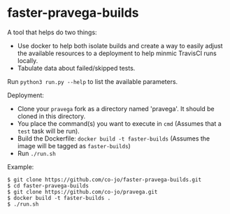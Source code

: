 # faster-pravega-builds

A tool that helps do two things:
* Use docker to help both isolate builds and create a way to easily adjust the available resources to a deployment to help minmic TravisCI runs locally.
* Tabulate data about failed/skipped tests.

Run `python3 run.py --help` to list the available parameters.

Deployment:

* Clone your `pravega` fork as a directory named 'pravega'. It should be cloned in this directory.
* You place the command(s) you want to execute in `cmd` (Assumes that a `test` task will be run).
* Build the Dockerfile: `docker build -t faster-builds` (Assumes the image will be tagged as `faster-builds`) 
* Run `./run.sh`

Example:

```
$ git clone https://github.com/co-jo/faster-pravega-builds.git
$ cd faster-pravega-builds
$ git clone https://github.com/co-jo/pravega.git
$ docker build -t faster-builds .
$ ./run.sh
```
